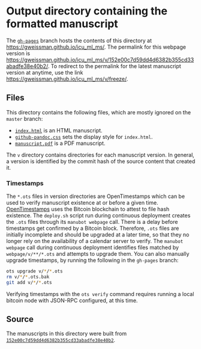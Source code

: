 # Output directory containing the formatted manuscript

The [`gh-pages`](https://github.com/gweissman/icu_ml_ms/tree/gh-pages) branch hosts the contents of this directory at https://gweissman.github.io/icu_ml_ms/.
The permalink for this webpage version is https://gweissman.github.io/icu_ml_ms/v/152e00c7d59dd4d6382b355cd33abadfe38e40b2/.
To redirect to the permalink for the latest manuscript version at anytime, use the link https://gweissman.github.io/icu_ml_ms/v/freeze/.

## Files

This directory contains the following files, which are mostly ignored on the `master` branch:

+ [`index.html`](index.html) is an HTML manuscript.
+ [`github-pandoc.css`](github-pandoc.css) sets the display style for `index.html`.
+ [`manuscript.pdf`](manuscript.pdf) is a PDF manuscript.

The `v` directory contains directories for each manuscript version.
In general, a version is identified by the commit hash of the source content that created it.

### Timestamps

The `*.ots` files in version directories are OpenTimestamps which can be used to verify manuscript existence at or before a given time.
[OpenTimestamps](https://opentimestamps.org/) uses the Bitcoin blockchain to attest to file hash existence.
The `deploy.sh` script run during continuous deployment creates the `.ots` files through its `manubot webpage` call.
There is a delay before timestamps get confirmed by a Bitcoin block.
Therefore, `.ots` files are initially incomplete and should be upgraded at a later time, so that they no longer rely on the availability of a calendar server to verify.
The `manubot webpage` call during continuous deployment identifies files matched by `webpage/v/**/*.ots` and attempts to upgrade them.
You can also manually upgrade timestamps, by running the following in the `gh-pages` branch:

```sh
ots upgrade v/*/*.ots
rm v/*/*.ots.bak
git add v/*/*.ots
```

Verifying timestamps with the `ots verify` command requires running a local bitcoin node with JSON-RPC configured, at this time.

## Source

The manuscripts in this directory were built from
[`152e00c7d59dd4d6382b355cd33abadfe38e40b2`](https://github.com/gweissman/icu_ml_ms/commit/152e00c7d59dd4d6382b355cd33abadfe38e40b2).
